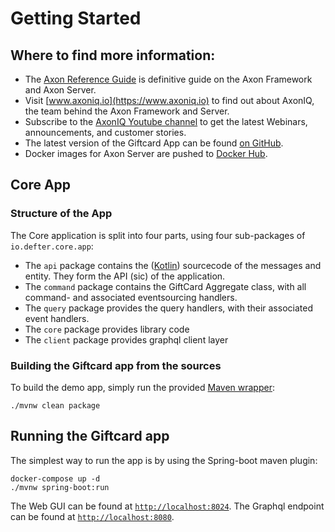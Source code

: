 Getting Started
=========================

Where to find more information:
-------------------------------

* The [Axon Reference Guide](https://docs.axoniq.io/reference-guide/) is definitive guide on the Axon Framework and Axon Server.
* Visit [www.axoniq.io](https://www.axoniq.io) to find out about AxonIQ, the team behind the Axon Framework and Server.
* Subscribe to the [AxonIQ Youtube channel](https://www.youtube.com/AxonIQ) to get the latest Webinars, announcements, and customer stories.
* The latest version of the Giftcard App can be found [on GitHub](https://github.com/AxonIQ/giftcard-demo).
* Docker images for Axon Server are pushed to [Docker Hub](https://hub.docker.com/u/axoniq).

Core App
----------------

### Structure of the App
The Core application is split into four parts, using four sub-packages of `io.defter.core.app`:
* The `api` package contains the ([Kotlin](https://kotlinlang.org/)) sourcecode of the messages and entity. They form the API (sic) of the application.
* The `command` package contains the GiftCard Aggregate class, with all command- and associated eventsourcing handlers.
* The `query` package provides the query handlers, with their associated event handlers.
* The `core` package provides library code
* The `client` package provides graphql client layer

### Building the Giftcard app from the sources
To build the demo app, simply run the provided [Maven wrapper](https://www.baeldung.com/maven-wrapper):

```
./mvnw clean package
```

Running the Giftcard app
------------------------

The simplest way to run the app is by using the Spring-boot maven plugin:

```
docker-compose up -d
./mvnw spring-boot:run
```

The Web GUI can be found at [`http://localhost:8024`](http://localhost:8024).
The Graphql endpoint can be found at [`http://localhost:8080`](http://localhost:8080).
